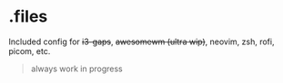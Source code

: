# .files

Included config for ~~i3-gaps~~, ~~awesomewm (ultra wip)~~, neovim, zsh, rofi, picom, etc.

> always work in progress
